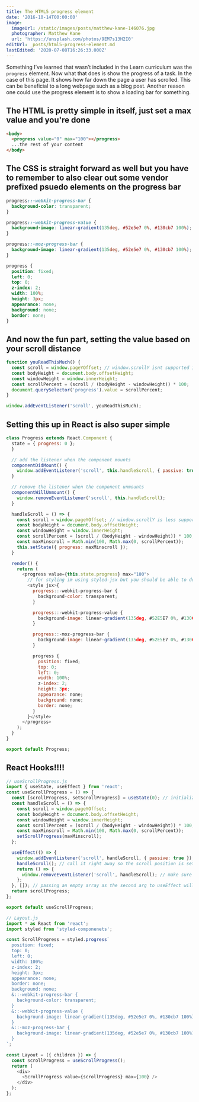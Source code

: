 ```yaml
---
title: The HTML5 progress element
date: '2016-10-14T00:00:00'
image:
  imageUrl: /static/images/posts/matthew-kane-146076.jpg
  photographer: Matthew Kane
  url: 'https://unsplash.com/photos/9EM7s13H2I0'
editUrl: _posts/html5-progress-element.md
lastEdited: '2020-07-08T16:26:33.000Z'
---
```


Something I’ve learned that wasn’t included in the Learn curriculum was the
`progress` element. Now what that does is show the progress of a task. In the
case of this page. It shows how far down the page a user has scrolled. This can
be beneficial to a long webpage such as a blog post. Another reason one could
use the progress element is to show a loading bar for something.

## The HTML is pretty simple in itself, just set a max value and you're done

```html
<body>
  <progress value="0" max="100"></progress>
  ...the rest of your content
</body>
```

## The CSS is straight forward as well but you have to remember to also clear out some vendor prefixed psuedo elements on the progress bar

```css
progress::-webkit-progress-bar {
  background-color: transparent;
}

progress::-webkit-progress-value {
  background-image: linear-gradient(135deg, #52e5e7 0%, #130cb7 100%);
}

progress::-moz-progress-bar {
  background-image: linear-gradient(135deg, #52e5e7 0%, #130cb7 100%);
}

progress {
  position: fixed;
  left: 0;
  top: 0;
  z-index: 2;
  width: 100%;
  height: 3px;
  appearance: none;
  background: none;
  border: none;
}
```

## And now the fun part, setting the value based on your scroll distance

```javascript
function youReadThisMuch() {
  const scroll = window.pageYOffset; // window.scrollY isnt supported in IE
  const bodyHeight = document.body.offsetHeight;
  const windowHeight = window.innerHeight;
  const scrollPercent = (scroll / (bodyHeight - windowHeight)) * 100;
  document.querySelector('progress').value = scrollPercent;
}

window.addEventListener('scroll', youReadThisMuch);
```

## Setting this up in React is also super simple

```javascript
class Progress extends React.Component {
  state = { progress: 0 };
  }

  // add the listener when the component mounts
  componentDidMount() {
    window.addEventListener('scroll', this.handleScroll, { passive: true });
  }

  // remove the listener when the component unmounts
  componentWillUnmount() {
    window.removeEventListener('scroll', this.handleScroll);
  }

  handleScroll = () => {
    const scroll = window.pageYOffset; // window.scrollY is less supported
    const bodyHeight = document.body.offsetHeight;
    const windowHeight = window.innerHeight;
    const scrollPercent = (scroll / (bodyHeight - windowHeight)) * 100;
    const maxMinscroll = Math.min(100, Math.max(0, scrollPercent));
    this.setState({ progress: maxMinscroll });
  }

  render() {
    return (
      <progress value={this.state.progress} max="100">
        // for styling im using styled-jsx but you should be able to do the same with another css-in-js method
        <style jsx>{
          progress::-webkit-progress-bar {
            background-color: transparent;
          }

          progress::-webkit-progress-value {
            background-image: linear-gradient(135deg, #52E5E7 0%, #130CB7 100%);
          }

          progress::-moz-progress-bar {
            background-image: linear-gradient(135deg, #52E5E7 0%, #130CB7 100%);
          }

          progress {
            position: fixed;
            top: 0;
            left: 0;
            width: 100%;
            z-index: 2;
            height: 3px;
            appearance: none;
            background: none;
            border: none;
          }
        }</style>
      </progress>
    );
  }
}

export default Progress;
```

## React Hooks!!!!

```javascript
// useScrollProgress.js
import { useState, useEffect } from 'react';
const useScrollProgress = () => {
  const [scrollProgress, setScrollProgress] = useState(0); // initialize the value
  const handleScroll = () => {
    const scroll = window.pageYOffset;
    const bodyHeight = document.body.offsetHeight;
    const windowHeight = window.innerHeight;
    const scrollPercent = (scroll / (bodyHeight - windowHeight)) * 100;
    const maxMinscroll = Math.min(100, Math.max(0, scrollPercent));
    setScrollProgress(maxMinscroll);
  };

  useEffect(() => {
    window.addEventListener('scroll', handleScroll, { passive: true });
    handleScroll(); // call it right away so the scroll position is set on page refresh
    return () => {
      window.removeEventListener('scroll', handleScroll); // make sure to remove the listener on umount
    };
  }, []); // passing an empty array as the second arg to useEffect will make sure this code is only run on mount
  return scrollProgress;
};

export default useScrollProgress;
```

```javascript
// Layout.js
import * as React from 'react';
import styled from 'styled-componenets';

const ScrollProgress = styled.progress`
  position: fixed;
  top: 0;
  left: 0;
  width: 100%;
  z-index: 2;
  height: 3px;
  appearance: none;
  border: none;
  background: none;
  &::-webkit-progress-bar {
    background-color: transparent;
  }
  &::-webkit-progress-value {
    background-image: linear-gradient(135deg, #52e5e7 0%, #130cb7 100%);
  }
  &::-moz-progress-bar {
    background-image: linear-gradient(135deg, #52e5e7 0%, #130cb7 100%);
  }
`;

const Layout = ({ children }) => {
  const scrollProgress = useScrollProgress();
  return (
    <div>
      <ScrollProgress value={scrollProgress} max={100} />
    </div>
  );
};
```
